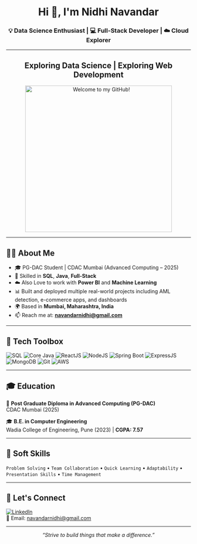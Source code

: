 <h1 align="center">Hi 👋, I'm Nidhi Navandar</h1>
<h3 align="center">💡 Data Science Enthusiast | 💻 Full-Stack Developer | ☁️ Cloud Explorer</h3>

---

<div align="center">
  <h2>Exploring Data Science | Exploring Web Development</h2>
  <img src="image.png" alt="Welcome to my GitHub!" width="400">
</div>

---

## 👩‍💻 About Me

- 🎓 PG-DAC Student | CDAC Mumbai (Advanced Computing – 2025)
- 🧠 Skilled in **SQL**, **Java**, **Full-Stack**
- ☁️ Also Love to work with **Power BI** and **Machine Learning**
- 📊 Built and deployed multiple real-world projects including AML detection, e-commerce apps, and dashboards
- 🌍 Based in **Mumbai, Maharashtra, India**
- 📫 Reach me at: **navandarnidhi@gmail.com**

---

## 🧰 Tech Toolbox

![SQL](https://img.shields.io/badge/SQL-336791?style=for-the-badge&logo=mysql&logoColor=white)
![Core Java](https://img.shields.io/badge/Java-ED8B00?style=for-the-badge&logo=java&logoColor=white)
![ReactJS](https://img.shields.io/badge/React-20232A?style=for-the-badge&logo=react&logoColor=61DAFB)
![NodeJS](https://img.shields.io/badge/Node.js-339933?style=for-the-badge&logo=nodedotjs&logoColor=white)
![Spring Boot](https://img.shields.io/badge/Spring_Boot-6DB33F?style=for-the-badge&logo=spring-boot&logoColor=white)
![ExpressJS](https://img.shields.io/badge/Express.js-404D59?style=for-the-badge)
![MongoDB](https://img.shields.io/badge/MongoDB-4EA94B?style=for-the-badge&logo=mongodb&logoColor=white)
![Git](https://img.shields.io/badge/Git-F05032?style=for-the-badge&logo=git&logoColor=white)
![AWS](https://img.shields.io/badge/AWS-232F3E?style=for-the-badge&logo=amazon-aws&logoColor=white)

---

## 🎓 Education

📘 **Post Graduate Diploma in Advanced Computing (PG-DAC)**  
CDAC Mumbai (2025)

🎓 **B.E. in Computer Engineering**  
Wadia College of Engineering, Pune (2023) | **CGPA: 7.57**

---

## 🧠 Soft Skills

`Problem Solving` • `Team Collaboration` • `Quick Learning` • `Adaptability` • `Presentation Skills` • `Time Management`

---

## 🔗 Let's Connect

[![LinkedIn](https://img.shields.io/badge/LinkedIn-Nidhi%20Navandar-blue?style=flat-square&logo=linkedin)](https://linkedin.com/in/nidhi-navandar)  
📧 Email: navandarnidhi@gmail.com  

---

<p align="center"><i>“Strive to build things that make a difference.”</i></p>
